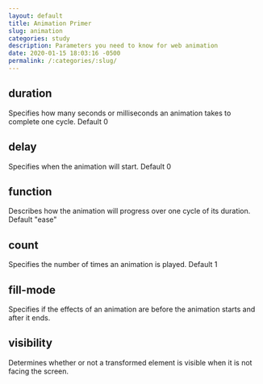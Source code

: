 ```yaml
---
layout: default
title: Animation Primer
slug: animation
categories: study
description: Parameters you need to know for web animation
date: 2020-01-15 18:03:16 -0500
permalink: /:categories/:slug/
---
```


## duration

Specifies how many seconds or milliseconds an animation takes to complete one cycle. Default 0

## delay

Specifies when the animation will start. Default 0

## function

Describes how the animation will progress over one cycle of its duration. Default "ease"

## count

Specifies the number of times an animation is played. Default 1

## fill-mode

Specifies if the effects of an animation are before the animation starts and after it ends.

## visibility

Determines whether or not a transformed element is visible when it is not facing the screen.
